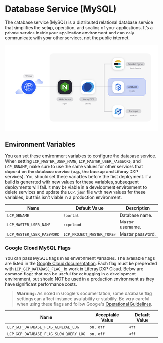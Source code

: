 # Database Service (MySQL)

The database service (MySQL) is a distributed relational database service that simplifies the setup, operation, and scaling of your applications. It's a private service inside your application environment and can only communicate with your other services, not the public internet.

![Figure 1: The database service is one of several services available in DXP Cloud.](./database-service/images/01.png)

## Environment Variables

You can set these environment variables to configure the database service. When setting `LCP_MASTER_USER_NAME`, `LCP_MASTER_USER_PASSWORD`, and `LCP_DBNAME`, make sure to use the same values for other services that depend on the database service (e.g., the backup and Liferay DXP services). You should set these variables before the first deployment. If a build is generated with new values for these variables, subsequent deployments will fail. It may be viable in a development environment to delete services and update the `LCP.json` file with new values for these variables, but this isn't viable in a production environment.

Name                       | Default Value              | Description      |
-------------------------- | -------------------------- | ---------------- |
`LCP_DBNAME`               | `lportal`                  | Database name.   |
`LCP_MASTER_USER_NAME`     | `dxpcloud`                 | Master username. |
`LCP_MASTER_USER_PASSWORD` | `LCP_PROJECT_MASTER_TOKEN` | Master password. |

### Google Cloud MySQL Flags

You can pass MySQL flags in as environment variables. The available flags are listed in the
[Google Cloud documentation](https://cloud.google.com/sql/docs/mysql/flags). Each flag must be prepended with `LCP_GCP_DATABASE_FLAG_` to work in Liferay DXP Cloud. Below are common flags that can be useful for debugging in a development environment, but should NOT be used in a production environment as they have significant performance costs.

> **Warning:** As noted in Google's documentation, some database flag settings can affect instance availability or stability. Be very careful when using these flags and follow Google's [Operational Guidelines](https://cloud.google.com/sql/docs/mysql/operational-guidelines).

Name                                   | Acceptable Value | Default Value |
-------------------------------------- | ---------------- | ------------- |
`LCP_GCP_DATABASE_FLAG_GENERAL_LOG`    | `on, off`        | `off`         |
`LCP_GCP_DATABASE_FLAG_SLOW_QUERY_LOG` | `on, off`        | `off`         |
